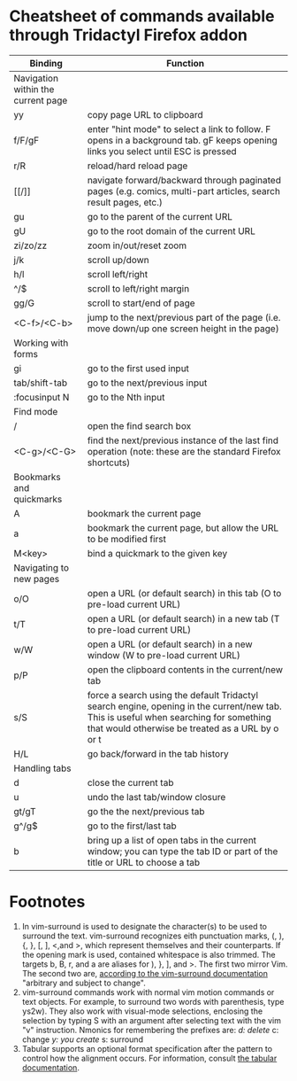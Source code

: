 # Cheatsheet of commands available through Tridactyl Firefox addon

|Binding                   |Function                                                                      |
|------------------------- |----------------------------------------------------------------------------- |
| Navigation within the current page |
| yy | copy page URL to clipboard |
| f/F/gF | enter "hint mode" to select a link to follow. F opens in a background tab. gF keeps opening links you select until ESC is pressed |
| r/R | reload/hard reload page |
| [[/]] | navigate forward/backward through paginated pages (e.g. comics, multi-part articles, search result pages, etc.) |
| gu | go to the parent of the current URL |
| gU | go to the root domain of the current URL |
| zi/zo/zz | zoom in/out/reset zoom |
| j/k | scroll up/down |
| h/l | scroll left/right |
| ^/$ | scroll to left/right margin |
| gg/G | scroll to start/end of page |
| \<C-f\>/\<C-b\> |jump to the next/previous part of the page (i.e. move down/up one screen height in the page) |
| Working with forms |
| gi | go to the first used input |
| tab/shift-tab | go to the next/previous input |
| :focusinput N | go to the Nth input |
| Find mode |
| / | open the find search box |
| \<C-g\>/\<C-G\> | find the next/previous instance of the last find operation (note: these are the standard Firefox shortcuts) |
| Bookmarks and quickmarks |
| A | bookmark the current page |
| a | bookmark the current page, but allow the URL to be modified first |
| M\<key\> | bind a quickmark to the given key |
| Navigating to new pages |
| o/O | open a URL (or default search) in this tab (O to pre-load current URL) |
| t/T | open a URL (or default search) in a new tab (T to pre-load current URL) |
| w/W | open a URL (or default search) in a new window (W to pre-load current URL) |
| p/P | open the clipboard contents in the current/new tab |
| s/S | force a search using the default Tridactyl search engine, opening in the current/new tab. This is useful when searching for something that would otherwise be treated as a URL by o or t |
| H/L | go back/forward in the tab history |
| Handling tabs |
| d | close the current tab |
| u | undo the last tab/window closure |
| gt/gT | go the the next/previous tab |
| g^/g$ | go to the first/last tab |
| b | bring up a list of open tabs in the current window; you can type the tab ID or part of the title or URL to choose a tab |

Footnotes
=========

1. <span id="f1"></span> In vim-surround <target> is used to designate the character(s) to be used to surround the text. vim-surround recognizes eith punctuation marks, (, ), {, }, [, ], <,and >, which represent themselves and their counterparts. If the opening mark is used, contained whitespace is also trimmed. The targets b, B, r, and a are aliases for ), }, ], and >. The first two mirror Vim. The second two are, [according to the vim-surround
documentation](https://github.com/tpope/vim-surround/blob/master/doc/surround.txt) "arbitrary and subject to change".
2. <span id="f2"></span> vim-surround commands work with normal vim motion commands or text objects. For example, to surround two words with parenthesis, type ys2w). They also work with visual-mode selections, enclosing the selection by typing S with an argument after selecting text with the vim "v" instruction. Nmonics for remembering the prefixes are:
    <sup>*</sup>d: delete
    <sup>*</sup>c: change
    <sup>*</sup>y: you create
    <sup>*</sup>s: surround
3. <span id="f3"></span> Tabular supports an optional format specification after the pattern to control how the alignment occurs. For information, consult [the tabular documentation](https://raw.githubusercontent.com/godlygeek/tabular/master/doc/Tabular.txt?_sm_au_=iVVrL6DSJJ8J6r6j).
